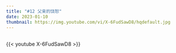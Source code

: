 ```yaml
---
title: "#12 父亲的饶恕"
date: 2023-01-10
thumbnail: https://img.youtube.com/vi/X-6FudSawD8/hqdefault.jpg
---
```


## <!--more-->

{{< youtube X-6FudSawD8 >}}
